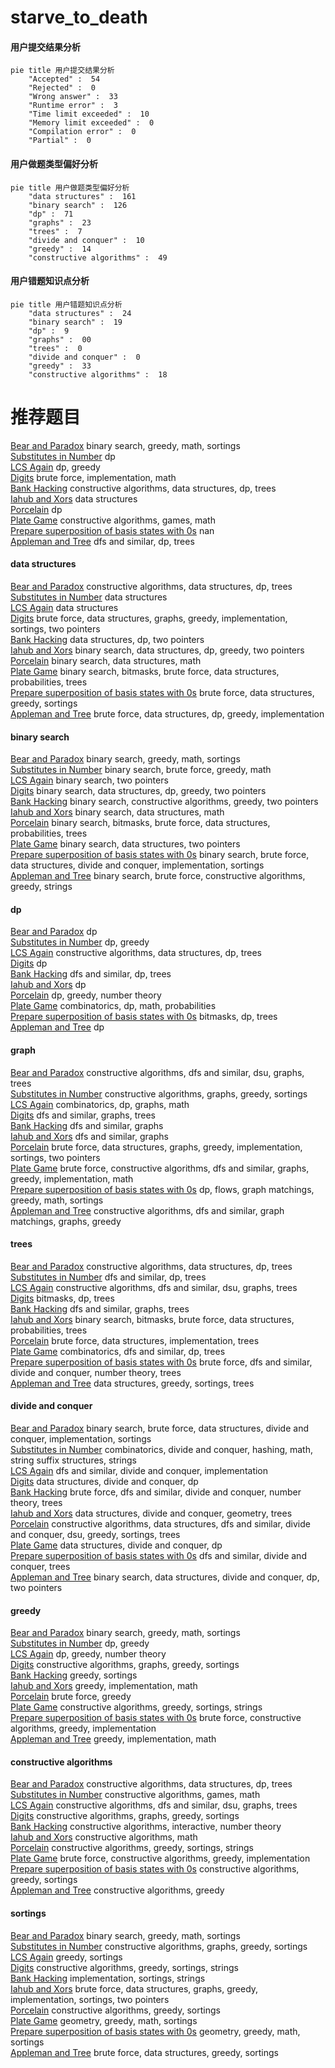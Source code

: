 # starve_to_death
<!-- tabs:start -->
#### **用户提交结果分析**

```mermaid
pie title 用户提交结果分析
    "Accepted" :  54
    "Rejected" :  0
    "Wrong answer" :  33
    "Runtime error" :  3
    "Time limit exceeded" :  10
    "Memory limit exceeded" :  0
    "Compilation error" :  0
    "Partial" :  0
```
#### **用户做题类型偏好分析**

```mermaid
pie title 用户做题类型偏好分析
    "data structures" :  161
    "binary search" :  126
    "dp" :  71
    "graphs" :  23
    "trees" :  7
    "divide and conquer" :  10
    "greedy" :  14
    "constructive algorithms" :  49
```
#### **用户错题知识点分析**

```mermaid
pie title 用户错题知识点分析
    "data structures" :  24
    "binary search" :  19
    "dp" :  9
    "graphs" :  00
    "trees" :  0
    "divide and conquer" :  0
    "greedy" :  33
    "constructive algorithms" :  18
```
<!-- tabs:end -->
# 推荐题目
[Bear and Paradox](http://codeforces.com/problemset/problem/639/E)		binary search,
                        greedy,
                        math,
                        sortings		  
[Substitutes in Number](http://codeforces.com/problemset/problem/464/C)		dp		  
[LCS Again](http://codeforces.com/problemset/problem/578/D)		dp,
                        greedy		  
[Digits](http://codeforces.com/problemset/problem/852/A)		brute force,
                        implementation,
                        math		  
[Bank Hacking](http://codeforces.com/problemset/problem/796/C)		constructive algorithms,
                        data structures,
                        dp,
                        trees		  
[Iahub and Xors](http://codeforces.com/problemset/problem/341/D)		data structures		  
[Porcelain](http://codeforces.com/problemset/problem/148/E)		dp		  
[Plate Game](http://codeforces.com/problemset/problem/197/A)		constructive algorithms,
                        games,
                        math		  
[Prepare superposition of basis states with 0s](http://codeforces.com/problemset/problem/1357/C1)		nan		  
[Appleman and Tree](http://codeforces.com/problemset/problem/461/B)		dfs and similar,
                        dp,
                        trees		  
<!-- tabs:start -->
#### **data structures**
[Bear and Paradox](http://codeforces.com/problemset/problem/796/C)		constructive algorithms,
                        data structures,
                        dp,
                        trees		  
[Substitutes in Number](http://codeforces.com/problemset/problem/341/D)		data structures		  
[LCS Again](http://codeforces.com/problemset/problem/377/D)		data structures		  
[Digits](http://codeforces.com/problemset/problem/1487/E)		brute force,
                        data structures,
                        graphs,
                        greedy,
                        implementation,
                        sortings,
                        two pointers		  
[Bank Hacking](http://codeforces.com/problemset/problem/519/D)		data structures,
                        dp,
                        two pointers		  
[Iahub and Xors](http://codeforces.com/problemset/problem/1492/C)		binary search,
                        data structures,
                        dp,
                        greedy,
                        two pointers		  
[Porcelain](http://codeforces.com/problemset/problem/1490/G)		binary search,
                        data structures,
                        math		  
[Plate Game](http://codeforces.com/problemset/problem/1479/D)		binary search,
                        bitmasks,
                        brute force,
                        data structures,
                        probabilities,
                        trees		  
[Prepare superposition of basis states with 0s](http://codeforces.com/problemset/problem/1497/A)		brute force,
                        data structures,
                        greedy,
                        sortings		  
[Appleman and Tree](http://codeforces.com/problemset/problem/1491/C)		brute force,
                        data structures,
                        dp,
                        greedy,
                        implementation		  
#### **binary search**
[Bear and Paradox](http://codeforces.com/problemset/problem/639/E)		binary search,
                        greedy,
                        math,
                        sortings		  
[Substitutes in Number](http://codeforces.com/problemset/problem/1476/B)		binary search,
                        brute force,
                        greedy,
                        math		  
[LCS Again](http://codeforces.com/problemset/problem/958/F2)		binary search,
                        two pointers		  
[Digits](http://codeforces.com/problemset/problem/1492/C)		binary search,
                        data structures,
                        dp,
                        greedy,
                        two pointers		  
[Bank Hacking](http://codeforces.com/problemset/problem/1463/D)		binary search,
                        constructive algorithms,
                        greedy,
                        two pointers		  
[Iahub and Xors](http://codeforces.com/problemset/problem/1490/G)		binary search,
                        data structures,
                        math		  
[Porcelain](http://codeforces.com/problemset/problem/1479/D)		binary search,
                        bitmasks,
                        brute force,
                        data structures,
                        probabilities,
                        trees		  
[Plate Game](http://codeforces.com/problemset/problem/1436/E)		binary search,
                        data structures,
                        two pointers		  
[Prepare superposition of basis states with 0s](http://codeforces.com/problemset/problem/1461/D)		binary search,
                        brute force,
                        data structures,
                        divide and conquer,
                        implementation,
                        sortings		  
[Appleman and Tree](http://codeforces.com/problemset/problem/1493/C)		binary search,
                        brute force,
                        constructive algorithms,
                        greedy,
                        strings		  
#### **dp**
[Bear and Paradox](http://codeforces.com/problemset/problem/464/C)		dp		  
[Substitutes in Number](http://codeforces.com/problemset/problem/578/D)		dp,
                        greedy		  
[LCS Again](http://codeforces.com/problemset/problem/796/C)		constructive algorithms,
                        data structures,
                        dp,
                        trees		  
[Digits](http://codeforces.com/problemset/problem/148/E)		dp		  
[Bank Hacking](http://codeforces.com/problemset/problem/461/B)		dfs and similar,
                        dp,
                        trees		  
[Iahub and Xors](https://codeforces.com/contest/1229/problem/F)		dp		  
[Porcelain](http://codeforces.com/problemset/problem/251/C)		dp,
                        greedy,
                        number theory		  
[Plate Game](http://codeforces.com/problemset/problem/1096/E)		combinatorics,
                        dp,
                        math,
                        probabilities		  
[Prepare superposition of basis states with 0s](http://codeforces.com/problemset/problem/1450/G)		bitmasks,
                        dp,
                        trees		  
[Appleman and Tree](http://codeforces.com/problemset/problem/513/E1)		dp		  
#### **graph**
[Bear and Paradox](http://codeforces.com/problemset/problem/698/B)		constructive algorithms,
                        dfs and similar,
                        dsu,
                        graphs,
                        trees		  
[Substitutes in Number](https://codeforces.com/contest/1362/problem/D)		constructive algorithms,
                        graphs,
                        greedy,
                        sortings		  
[LCS Again](http://codeforces.com/problemset/problem/1391/C)		combinatorics,
                        dp,
                        graphs,
                        math		  
[Digits](http://codeforces.com/problemset/problem/802/J)		dfs and similar,
                        graphs,
                        trees		  
[Bank Hacking](http://codeforces.com/problemset/problem/131/D)		dfs and similar,
                        graphs		  
[Iahub and Xors](http://codeforces.com/problemset/problem/521/E)		dfs and similar,
                        graphs		  
[Porcelain](http://codeforces.com/problemset/problem/1487/E)		brute force,
                        data structures,
                        graphs,
                        greedy,
                        implementation,
                        sortings,
                        two pointers		  
[Plate Game](http://codeforces.com/problemset/problem/1487/C)		brute force,
                        constructive algorithms,
                        dfs and similar,
                        graphs,
                        greedy,
                        implementation,
                        math		  
[Prepare superposition of basis states with 0s](http://codeforces.com/problemset/problem/1437/C)		dp,
                        flows,
                        graph matchings,
                        greedy,
                        math,
                        sortings		  
[Appleman and Tree](http://codeforces.com/problemset/problem/1470/D)		constructive algorithms,
                        dfs and similar,
                        graph matchings,
                        graphs,
                        greedy		  
#### **trees**
[Bear and Paradox](http://codeforces.com/problemset/problem/796/C)		constructive algorithms,
                        data structures,
                        dp,
                        trees		  
[Substitutes in Number](http://codeforces.com/problemset/problem/461/B)		dfs and similar,
                        dp,
                        trees		  
[LCS Again](http://codeforces.com/problemset/problem/698/B)		constructive algorithms,
                        dfs and similar,
                        dsu,
                        graphs,
                        trees		  
[Digits](http://codeforces.com/problemset/problem/1450/G)		bitmasks,
                        dp,
                        trees		  
[Bank Hacking](http://codeforces.com/problemset/problem/802/J)		dfs and similar,
                        graphs,
                        trees		  
[Iahub and Xors](http://codeforces.com/problemset/problem/1479/D)		binary search,
                        bitmasks,
                        brute force,
                        data structures,
                        probabilities,
                        trees		  
[Porcelain](http://codeforces.com/problemset/problem/1511/C)		brute force,
                        data structures,
                        implementation,
                        trees		  
[Plate Game](http://codeforces.com/problemset/problem/1499/F)		combinatorics,
                        dfs and similar,
                        dp,
                        trees		  
[Prepare superposition of basis states with 0s](http://codeforces.com/problemset/problem/1491/E)		brute force,
                        dfs and similar,
                        divide and conquer,
                        number theory,
                        trees		  
[Appleman and Tree](http://codeforces.com/problemset/problem/1466/D)		data structures,
                        greedy,
                        sortings,
                        trees		  
#### **divide and conquer**
[Bear and Paradox](http://codeforces.com/problemset/problem/1461/D)		binary search,
                        brute force,
                        data structures,
                        divide and conquer,
                        implementation,
                        sortings		  
[Substitutes in Number](http://codeforces.com/problemset/problem/1466/G)		combinatorics,
                        divide and conquer,
                        hashing,
                        math,
                        string suffix structures,
                        strings		  
[LCS Again](http://codeforces.com/problemset/problem/1490/D)		dfs and similar,
                        divide and conquer,
                        implementation		  
[Digits](https://codeforces.com/contest/1483/problem/C)		data structures,
                        divide and conquer,
                        dp		  
[Bank Hacking](http://codeforces.com/problemset/problem/1491/E)		brute force,
                        dfs and similar,
                        divide and conquer,
                        number theory,
                        trees		  
[Iahub and Xors](http://codeforces.com/problemset/problem/1303/G)		data structures,
                        divide and conquer,
                        geometry,
                        trees		  
[Porcelain](http://codeforces.com/problemset/problem/1494/D)		constructive algorithms,
                        data structures,
                        dfs and similar,
                        divide and conquer,
                        dsu,
                        greedy,
                        sortings,
                        trees		  
[Plate Game](http://codeforces.com/problemset/problem/1482/E)		data structures,
                        divide and conquer,
                        dp		  
[Prepare superposition of basis states with 0s](http://codeforces.com/problemset/problem/566/C)		dfs and similar,
                        divide and conquer,
                        trees		  
[Appleman and Tree](http://codeforces.com/problemset/problem/1428/F)		binary search,
                        data structures,
                        divide and conquer,
                        dp,
                        two pointers		  
#### **greedy**
[Bear and Paradox](http://codeforces.com/problemset/problem/639/E)		binary search,
                        greedy,
                        math,
                        sortings		  
[Substitutes in Number](http://codeforces.com/problemset/problem/578/D)		dp,
                        greedy		  
[LCS Again](http://codeforces.com/problemset/problem/251/C)		dp,
                        greedy,
                        number theory		  
[Digits](https://codeforces.com/contest/1362/problem/D)		constructive algorithms,
                        graphs,
                        greedy,
                        sortings		  
[Bank Hacking](http://codeforces.com/problemset/problem/887/F)		greedy,
                        sortings		  
[Iahub and Xors](http://codeforces.com/problemset/problem/1311/A)		greedy,
                        implementation,
                        math		  
[Porcelain](https://codeforces.com/contest/1229/problem/A)		brute force,
                        greedy		  
[Plate Game](http://codeforces.com/problemset/problem/1348/C)		constructive algorithms,
                        greedy,
                        sortings,
                        strings		  
[Prepare superposition of basis states with 0s](https://codeforces.com/contest/1483/problem/A)		brute force,
                        constructive algorithms,
                        greedy,
                        implementation		  
[Appleman and Tree](http://codeforces.com/problemset/problem/1371/C)		greedy,
                        implementation,
                        math		  
#### **constructive algorithms**
[Bear and Paradox](http://codeforces.com/problemset/problem/796/C)		constructive algorithms,
                        data structures,
                        dp,
                        trees		  
[Substitutes in Number](http://codeforces.com/problemset/problem/197/A)		constructive algorithms,
                        games,
                        math		  
[LCS Again](http://codeforces.com/problemset/problem/698/B)		constructive algorithms,
                        dfs and similar,
                        dsu,
                        graphs,
                        trees		  
[Digits](https://codeforces.com/contest/1362/problem/D)		constructive algorithms,
                        graphs,
                        greedy,
                        sortings		  
[Bank Hacking](https://codeforces.com/contest/1138/problem/F)		constructive algorithms,
                        interactive,
                        number theory		  
[Iahub and Xors](https://codeforces.com/contest/716/problem/C)		constructive algorithms,
                        math		  
[Porcelain](http://codeforces.com/problemset/problem/1348/C)		constructive algorithms,
                        greedy,
                        sortings,
                        strings		  
[Plate Game](https://codeforces.com/contest/1483/problem/A)		brute force,
                        constructive algorithms,
                        greedy,
                        implementation		  
[Prepare superposition of basis states with 0s](http://codeforces.com/problemset/problem/1446/A)		constructive algorithms,
                        greedy,
                        sortings		  
[Appleman and Tree](http://codeforces.com/problemset/problem/1493/A)		constructive algorithms,
                        greedy		  
#### **sortings**
[Bear and Paradox](http://codeforces.com/problemset/problem/639/E)		binary search,
                        greedy,
                        math,
                        sortings		  
[Substitutes in Number](https://codeforces.com/contest/1362/problem/D)		constructive algorithms,
                        graphs,
                        greedy,
                        sortings		  
[LCS Again](http://codeforces.com/problemset/problem/887/F)		greedy,
                        sortings		  
[Digits](http://codeforces.com/problemset/problem/1348/C)		constructive algorithms,
                        greedy,
                        sortings,
                        strings		  
[Bank Hacking](http://codeforces.com/problemset/problem/1155/A)		implementation,
                        sortings,
                        strings		  
[Iahub and Xors](http://codeforces.com/problemset/problem/1487/E)		brute force,
                        data structures,
                        graphs,
                        greedy,
                        implementation,
                        sortings,
                        two pointers		  
[Porcelain](http://codeforces.com/problemset/problem/1446/A)		constructive algorithms,
                        greedy,
                        sortings		  
[Plate Game](https://codeforces.com/contest/1496/problem/C)		geometry,
                        greedy,
                        math,
                        sortings		  
[Prepare superposition of basis states with 0s](http://codeforces.com/problemset/problem/1495/A)		geometry,
                        greedy,
                        math,
                        sortings		  
[Appleman and Tree](http://codeforces.com/problemset/problem/1497/A)		brute force,
                        data structures,
                        greedy,
                        sortings		  
<!-- tabs:end -->
